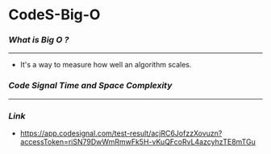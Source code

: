 # CodeS-Big-O 
### *What is Big O ?* 
---

*    It's a way to measure how well an algorithm scales. 

### ***Code Signal Time and Space Complexity***
---
### *Link*

* https://app.codesignal.com/test-result/acjRC6JofzzXovuzn?accessToken=riSN79DwWmRmwFk5H-vKuQFcoRvL4azcyhzTE8mTGu 


